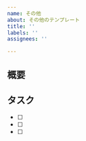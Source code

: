 ```yaml
---
name: その他
about: その他のテンプレート
title: ''
labels: ''
assignees: ''

---
```


## 概要

## タスク
- [ ]
- [ ]
- [ ]
